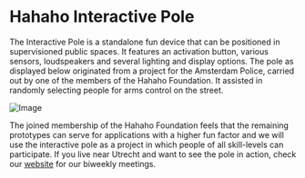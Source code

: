 # Hahaho Interactive Pole
The Interactive Pole is a standalone fun device that can be positioned in supervisioned public spaces. It features an activation button, various sensors, loudspeakers and several lighting and display options. The pole as displayed below originated from a project for the Amsterdam Police, carried out by one of the members of the Hahaho Foundation. It assisted in randomly selecting people for arms control on the street.

![Image](https://github.com/user-attachments/assets/4551fb90-e4b7-4bda-9562-538432e1fd51)

The joined membership of the Hahaho Foundation feels that the remaining prototypes can serve for applications with a higher fun factor and we will use the interactive pole as a project in which people of all skill-levels can participate. If you live near Utrecht and want to see the pole in action, check our [website](https://hahaho-makers.nl/) for our biweekly meetings.
